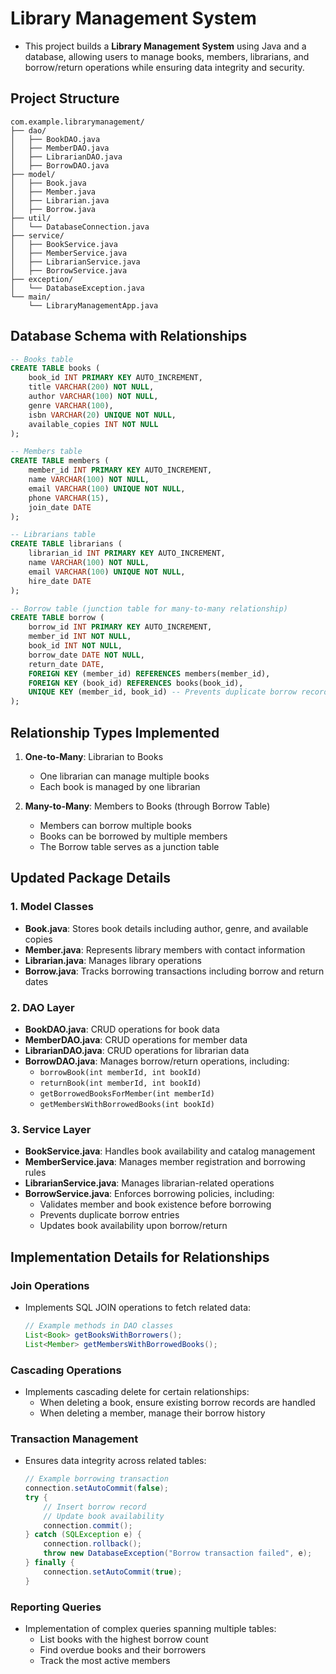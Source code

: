 # **Library Management System**  

- This project builds a **Library Management System** using Java and a database, allowing users to manage books, members, librarians, and borrow/return operations while ensuring data integrity and security.  

## **Project Structure**  
```
com.example.librarymanagement/
├── dao/
│   ├── BookDAO.java
│   ├── MemberDAO.java
│   ├── LibrarianDAO.java
│   ├── BorrowDAO.java
├── model/
│   ├── Book.java
│   ├── Member.java
│   ├── Librarian.java
│   ├── Borrow.java
├── util/
│   └── DatabaseConnection.java
├── service/
│   ├── BookService.java
│   ├── MemberService.java
│   ├── LibrarianService.java
│   ├── BorrowService.java
├── exception/
│   └── DatabaseException.java
└── main/
    └── LibraryManagementApp.java
```

## **Database Schema with Relationships**  

```sql
-- Books table
CREATE TABLE books (
    book_id INT PRIMARY KEY AUTO_INCREMENT,
    title VARCHAR(200) NOT NULL,
    author VARCHAR(100) NOT NULL,
    genre VARCHAR(100),
    isbn VARCHAR(20) UNIQUE NOT NULL,
    available_copies INT NOT NULL
);

-- Members table
CREATE TABLE members (
    member_id INT PRIMARY KEY AUTO_INCREMENT,
    name VARCHAR(100) NOT NULL,
    email VARCHAR(100) UNIQUE NOT NULL,
    phone VARCHAR(15),
    join_date DATE
);

-- Librarians table
CREATE TABLE librarians (
    librarian_id INT PRIMARY KEY AUTO_INCREMENT,
    name VARCHAR(100) NOT NULL,
    email VARCHAR(100) UNIQUE NOT NULL,
    hire_date DATE
);

-- Borrow table (junction table for many-to-many relationship)
CREATE TABLE borrow (
    borrow_id INT PRIMARY KEY AUTO_INCREMENT,
    member_id INT NOT NULL,
    book_id INT NOT NULL,
    borrow_date DATE NOT NULL,
    return_date DATE,
    FOREIGN KEY (member_id) REFERENCES members(member_id),
    FOREIGN KEY (book_id) REFERENCES books(book_id),
    UNIQUE KEY (member_id, book_id) -- Prevents duplicate borrow records
);
```

## **Relationship Types Implemented**  

1. **One-to-Many**: Librarian to Books  
   - One librarian can manage multiple books  
   - Each book is managed by one librarian  

2. **Many-to-Many**: Members to Books (through Borrow Table)  
   - Members can borrow multiple books  
   - Books can be borrowed by multiple members  
   - The Borrow table serves as a junction table  

## **Updated Package Details**  

### **1. Model Classes**  
- **Book.java**: Stores book details including author, genre, and available copies  
- **Member.java**: Represents library members with contact information  
- **Librarian.java**: Manages library operations  
- **Borrow.java**: Tracks borrowing transactions including borrow and return dates  

### **2. DAO Layer**  
- **BookDAO.java**: CRUD operations for book data  
- **MemberDAO.java**: CRUD operations for member data  
- **LibrarianDAO.java**: CRUD operations for librarian data  
- **BorrowDAO.java**: Manages borrow/return operations, including:  
  - `borrowBook(int memberId, int bookId)`  
  - `returnBook(int memberId, int bookId)`  
  - `getBorrowedBooksForMember(int memberId)`  
  - `getMembersWithBorrowedBooks(int bookId)`  

### **3. Service Layer**  
- **BookService.java**: Handles book availability and catalog management  
- **MemberService.java**: Manages member registration and borrowing rules  
- **LibrarianService.java**: Manages librarian-related operations  
- **BorrowService.java**: Enforces borrowing policies, including:  
  - Validates member and book existence before borrowing  
  - Prevents duplicate borrow entries  
  - Updates book availability upon borrow/return  

## **Implementation Details for Relationships**  

### **Join Operations**  
- Implements SQL JOIN operations to fetch related data:  
  ```java
  // Example methods in DAO classes
  List<Book> getBooksWithBorrowers();
  List<Member> getMembersWithBorrowedBooks();
  ```

### **Cascading Operations**  
- Implements cascading delete for certain relationships:  
  - When deleting a book, ensure existing borrow records are handled  
  - When deleting a member, manage their borrow history  

### **Transaction Management**  
- Ensures data integrity across related tables:  
  ```java
  // Example borrowing transaction
  connection.setAutoCommit(false);
  try {
      // Insert borrow record
      // Update book availability
      connection.commit();
  } catch (SQLException e) {
      connection.rollback();
      throw new DatabaseException("Borrow transaction failed", e);
  } finally {
      connection.setAutoCommit(true);
  }
  ```

### **Reporting Queries**  

- Implementation of complex queries spanning multiple tables: 
  - List books with the highest borrow count  
  - Find overdue books and their borrowers  
  - Track the most active members